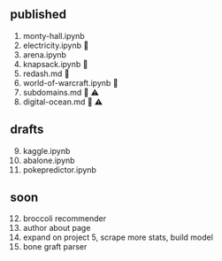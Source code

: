 published
---------
1. monty-hall.ipynb
2. electricity.ipynb 🚧
3. arena.ipynb
4. knapsack.ipynb 🚧
5. redash.md 🚧
6. world-of-warcraft.ipynb 🚧
7. subdomains.md 🚧 ⚠️
8. digital-ocean.md 🚧 ⚠️

drafts
------
9. kaggle.ipynb
10. abalone.ipynb
11. pokepredictor.ipynb

soon
----
12. broccoli recommender
13. author about page
14. expand on project 5, scrape more stats, build model
15. bone graft parser